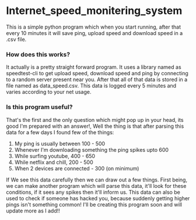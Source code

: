 # Internet_speed_monitering_system
This is a simple python program which when you start running, after that every 10 minutes it will save ping, upload speed and download speed in a .csv file. 
### How does this works?
It actually is a pretty straight forward program. It uses a library named as speedtest-cli to get upload speed, download speed and ping by connecting to a random server present near you. After that all of that data is stored in a file named as data_speed.csv. This data is logged every 5 minutes and varies according to your net usage.
### Is this program useful?
That's the first and the only question which might pop up in your head, its good I'm prepared with an answer!, Well the thing is that after parsing this data for a few days I found few of the things: 
1. My ping is usually between 100 - 500
2. Whenever I'm downloading something the ping spikes upto 600
3. While surfing youtube, 400 - 650
4. While netflix and chill, 200 - 500
5. When 2 devices are connected - 300 (on minimum)

If We see this data carefully then we can draw out a few things. First being, we can make another program which will parse this data, it'll look for these conditions, if it sees any spikes then it'll inform us. This data can also be used to check if someone has hacked you, because suddenly getting higher pings isn't something common! I'll be creating this program soon and will update more as I add!!
